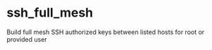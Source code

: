 # ssh_full_mesh
 Build full mesh SSH authorized keys between listed hosts for root or provided user
